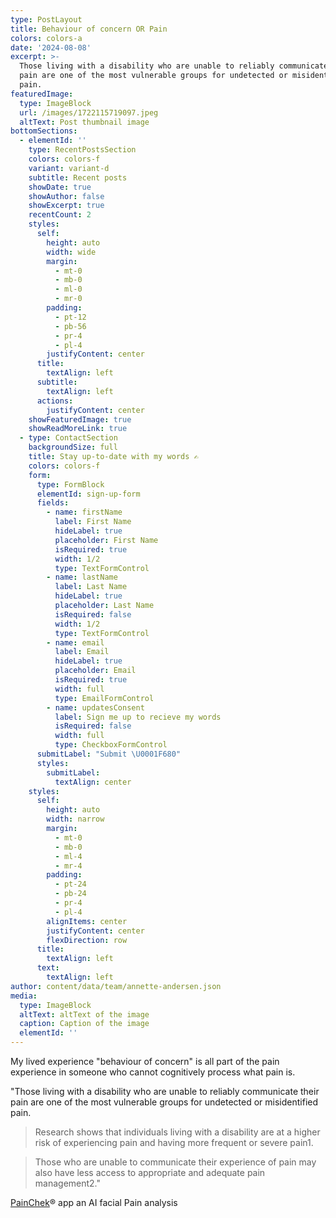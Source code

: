 ```yaml
---
type: PostLayout
title: Behaviour of concern OR Pain
colors: colors-a
date: '2024-08-08'
excerpt: >-
  Those living with a disability who are unable to reliably communicate their
  pain are one of the most vulnerable groups for undetected or misidentified
  pain.
featuredImage:
  type: ImageBlock
  url: /images/1722115719097.jpeg
  altText: Post thumbnail image
bottomSections:
  - elementId: ''
    type: RecentPostsSection
    colors: colors-f
    variant: variant-d
    subtitle: Recent posts
    showDate: true
    showAuthor: false
    showExcerpt: true
    recentCount: 2
    styles:
      self:
        height: auto
        width: wide
        margin:
          - mt-0
          - mb-0
          - ml-0
          - mr-0
        padding:
          - pt-12
          - pb-56
          - pr-4
          - pl-4
        justifyContent: center
      title:
        textAlign: left
      subtitle:
        textAlign: left
      actions:
        justifyContent: center
    showFeaturedImage: true
    showReadMoreLink: true
  - type: ContactSection
    backgroundSize: full
    title: Stay up-to-date with my words ✍️
    colors: colors-f
    form:
      type: FormBlock
      elementId: sign-up-form
      fields:
        - name: firstName
          label: First Name
          hideLabel: true
          placeholder: First Name
          isRequired: true
          width: 1/2
          type: TextFormControl
        - name: lastName
          label: Last Name
          hideLabel: true
          placeholder: Last Name
          isRequired: false
          width: 1/2
          type: TextFormControl
        - name: email
          label: Email
          hideLabel: true
          placeholder: Email
          isRequired: true
          width: full
          type: EmailFormControl
        - name: updatesConsent
          label: Sign me up to recieve my words
          isRequired: false
          width: full
          type: CheckboxFormControl
      submitLabel: "Submit \U0001F680"
      styles:
        submitLabel:
          textAlign: center
    styles:
      self:
        height: auto
        width: narrow
        margin:
          - mt-0
          - mb-0
          - ml-4
          - mr-4
        padding:
          - pt-24
          - pb-24
          - pr-4
          - pl-4
        alignItems: center
        justifyContent: center
        flexDirection: row
      title:
        textAlign: left
      text:
        textAlign: left
author: content/data/team/annette-andersen.json
media:
  type: ImageBlock
  altText: altText of the image
  caption: Caption of the image
  elementId: ''
---
```

My lived experience "behaviour of concern" is all part of the pain experience in someone who cannot cognitively process what pain is.

"Those living with a disability who are unable to reliably communicate their pain are one of the most vulnerable groups for undetected or misidentified pain.



> Research shows that individuals living with a disability are at a higher risk of experiencing pain and having more frequent or severe pain1.

> Those who are unable to communicate their experience of pain may also have less access to appropriate and adequate pain management2."



[PainChek](https://www.painchek.com/use-cases/enabling-best-practice-pain-management-across-the-disability-sector/)® app an AI facial Pain analysis



